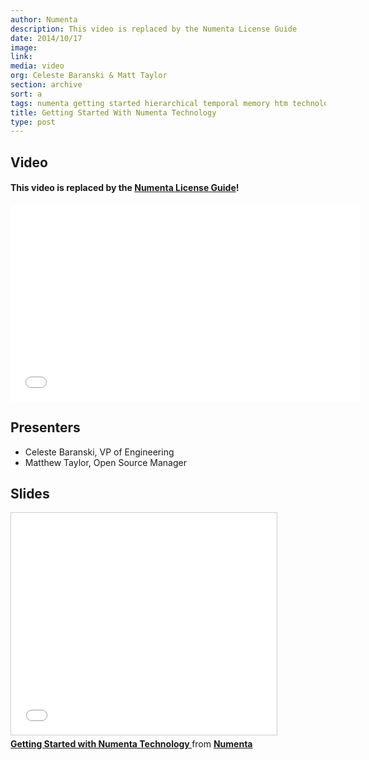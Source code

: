 ```yaml
---
author: Numenta
description: This video is replaced by the Numenta License Guide
date: 2014/10/17
image:
link:
media: video
org: Celeste Baranski & Matt Taylor
section: archive
sort: a
tags: numenta getting started hierarchical temporal memory htm technology nupic
title: Getting Started With Numenta Technology
type: post
---
```


## Video

#### This video is replaced by the [Numenta License Guide](/assets/pdf/apps/licensing-guide.pdf)!

<iframe width="560" height="315" src="//www.youtube.com/embed/5HD9NnXpRus" frameborder="0" allowfullscreen></iframe>

## Presenters

* Celeste Baranski, VP of Engineering
* Matthew Taylor, Open Source Manager

## Slides

<iframe src="//www.slideshare.net/slideshow/embed_code/45034781" width="425" height="355" frameborder="0" marginwidth="0" marginheight="0" scrolling="no" style="border:1px solid #CCC; border-width:1px; margin-bottom:5px; max-width: 100%;" allowfullscreen> </iframe> <div style="margin-bottom:5px"> <strong> <a href="//www.slideshare.net/numenta/getting-started-with-numenta-technology" title="Getting Started with Numenta Technology " target="\_blank">Getting Started with Numenta Technology </a> </strong> from <strong><a href="//www.slideshare.net/numenta" target="\_blank">Numenta</a></strong> </div>
